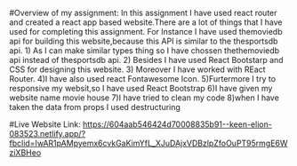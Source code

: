 #Overview of my assignment:
In this assignment I have used react router and created a react app based website.There are a lot of things that I have used for completing this assignment.
For Instance I have used themoviedb api for building this website,because this API is similar to the thesportsdb api.
1)
As I can make similar types thing so I have chossen thethemoviedb api instead of thesportsdb api.
2)
Besides I have used React Bootstarp and CSS for designing this website.
3)
Moreover I have worked with REact Router.
4)I have also used react Fontawesome Icon.
5)Furtermore I try to responsive my websit,so I have used React Bootstrap
6)I have given my website name movie house
7)I have tried to clean my code
8)when I have taken the data from props I used destructuring



#Live Website Link:
https://604aab546424d70008835b91--keen-elion-083523.netlify.app/?fbclid=IwAR1pAMpyemx6cvkGaKimYfL_XJuDAjxVDBzlpZfoOuPT95rmgE6WziXBHeo


